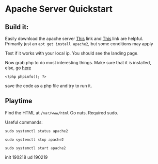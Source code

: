 Apache Server Quickstart
=======

Build it:
---------

Easily download the apache server
[This](https://www.digitalocean.com/community/tutorials/how-to-install-the-apache-web-server-on-ubuntu-18-04-quickstart) link and [This](https://www.tecmint.com/install-apache-web-server-on-ubuntu-18-04/) link are helpful. Primarily just an `apt get install apache2`, but some conditions may apply 

Test if it works with your local ip. You should see the landing page. 

Now grab php to do most interesting things.
Make sure that it is installed, else, go [here](https://thishosting.rocks/install-php-on-ubuntu/)

`<?php
phpinfo();
?>`

save the code as a php file and try to run it. 


Playtime
---------

Find the HTML at `/var/www/html` Go nuts. Required sudo. 

Useful commands:

`sudo systemctl status apache2`

`sudo systemctl stop apache2`

`sudo systemctl start apache2`


init 190218
ud   190219









